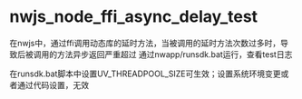# nwjs_node_ffi_async_delay_test
在nwjs中，通过ffi调用动态库的延时方法，当被调用的延时方法次数过多时，导致后被调用的方法异步返回严重超过
通过nwapp/runsdk.bat运行，查看test日志


在runsdk.bat脚本中设置UV_THREADPOOL_SIZE可生效；设置系统环境变更或者通过代码设置，无效
